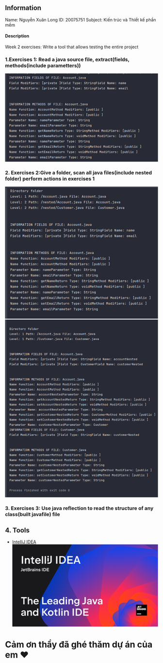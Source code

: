 ## Information

Name: Nguyễn Xuân Long
ID: 20075751
Subject: Kiến trúc và Thiết kế phần mềm

#### Description

Week 2 exercises: Write a tool that allows testing the entire project

### 1.Exercises 1: Read a java source file, extract(fields, methods(include parametters))

![img.png](assets/exercises1.png)

### 2. Exercises 2:Give a folder, scan all java files(include nested folder) perform actions in exercises 1

![img_1.png](assets/exercises2_1.png)
![img_1.png](assets/exercises2_2.png)

### 3. Exercises 3: Use java reflection to read the structure of any class(built javafile) file

## 4. Tools

- [IntelliJ IDEA](https://www.jetbrains.com/idea/)
  ![img_1.png](assets/preview.png)

# Cảm ơn thầy đã ghé thăm dự án của em :heart:
